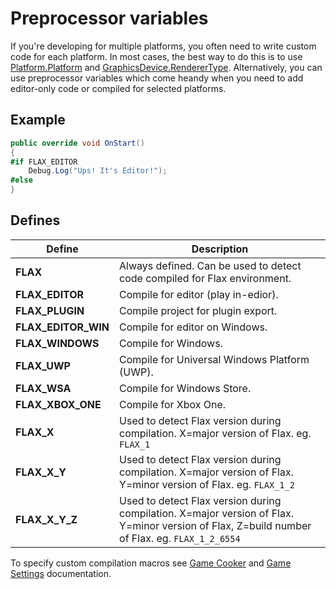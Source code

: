 # Preprocessor variables

If you're developing for multiple platforms, you often need to write custom code for each platform. In most cases, the best way to do this is to use [Platform.Platform](https://docs.flaxengine.com/api/FlaxEngine.Platform.html#FlaxEngine_Application_Platform) and [GraphicsDevice.RendererType](https://docs.flaxengine.com/api/FlaxEngine.Rendering.GraphicsDevice.html#FlaxEngine_Rendering_GraphicsDevice_RendererType). Alternatively, you can use preprocessor variables which come heandy when you need to add editor-only code or compiled for selected platforms.

## Example

```cs
public override void OnStart()
{
#if FLAX_EDITOR
    Debug.Log("Ups! It's Editor!");
#else
}
```

## Defines

| Define | Description |
|--------|--------|
| **FLAX** | Always defined. Can be used to detect code compiled for Flax environment. |
| **FLAX_EDITOR** | Compile for editor (play in-edior). |
| **FLAX_PLUGIN** | Compile project for plugin export. |
| **FLAX_EDITOR_WIN** | Compile for editor on Windows. |
| **FLAX_WINDOWS** | Compile for Windows. |
| **FLAX_UWP** | Compile for Universal Windows Platform (UWP). |
| **FLAX_WSA** | Compile for Windows Store. |
| **FLAX_XBOX_ONE** | Compile for Xbox One. |
| **FLAX_X** | Used to detect Flax version during compilation. X=major version of Flax. eg. `FLAX_1` |
| **FLAX_X_Y** | Used to detect Flax version during compilation. X=major version of Flax. Y=minor version of Flax. eg. `FLAX_1_2` |
| **FLAX_X_Y_Z** | Used to detect Flax version during compilation. X=major version of Flax. Y=minor version of Flax, Z=build number of Flax. eg. `FLAX_1_2_6554` |

To specify custom compilation macros see [Game Cooker](../editor/game-cooker/index.md) and [Game Settings](../editor/game-settings/index.md) documentation.

